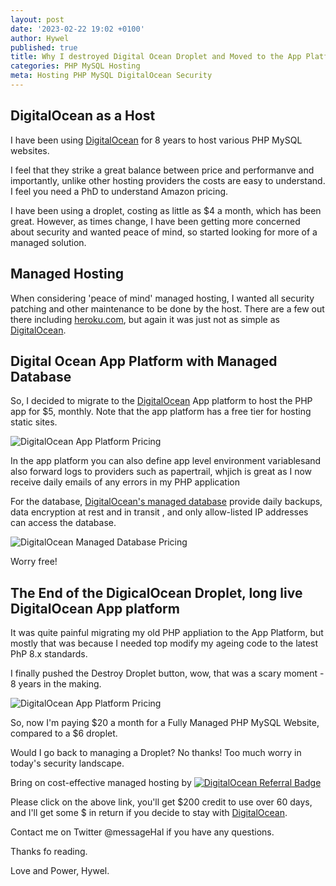 ```yaml
---
layout: post
date: '2023-02-22 19:02 +0100'
author: Hywel
published: true
title: Why I destroyed Digital Ocean Droplet and Moved to the App Platform PHP MySQL Worry Free Cost Effective Managed Hosting
categories: PHP MySQL Hosting
meta: Hosting PHP MySQL DigitalOcean Security
---
```


## DigitalOcean as a Host
I have been using [DigitalOcean](https://m.do.co/c/92e12787bf7a) for 8 years to host various PHP MySQL websites.

I feel that they strike a great balance between price and performanve and importantly, unlike other hosting providers the costs are easy to understand.  I feel you need a PhD to understand Amazon pricing.

I have been using a droplet, costing as little as $4 a month, which has been great.  However, as times change, I have been getting more concerned about security and wanted peace of mind, so started looking for more of a managed solution.

##  Managed Hosting
When considering 'peace of mind' managed hosting, I wanted all security patching and other maintenance to be done by the host.  There are a few out there including [heroku.com](https://www.heroku.com/pricing), but again it was just not as simple as [DigitalOcean](https://m.do.co/c/92e12787bf7a).


## Digital Ocean App Platform with Managed Database
So, I decided to migrate to the [DigitalOcean](https://m.do.co/c/92e12787bf7a) App platform to host the PHP app for $5, monthly. Note that the app platform has a free tier for hosting static sites.

![DigitalOcean App Platform Pricing]({{site.baseurl}}/assets/2023/digitalocean-app-platform-pricing.png)

In the app platform you can also define app level environment variablesand also forward logs to providers such as papertrail, whjich is great as I now receive daily emails of any errors in my PHP application

For the database, [DigitalOcean's managed database]( https://www.digitalocean.com/blog/just-how-managed-are-digitaloceans-managed-databases) provide daily backups,  data encryption at rest and in transit , and only allow-listed IP addresses can access the database.

![DigitalOcean Managed Database Pricing]({{site.baseurl}}/assets/2023/digitalocean-managed-database-pricing.png)

Worry free!

##  The End of the DigicalOcean Droplet, long live DigitalOcean App platform

It was quite painful migrating my old PHP appliation to the App Platform, but mostly that was because I needed top modify my ageing code to the latest PhP 8.x standards.

I finally pushed the Destroy Droplet button, wow, that was a scary moment - 8 years in the making.

![DigitalOcean App Platform Pricing]({{site.baseurl}}/assets/2023/digitalocean-destroy-droplet.png)

So, now I'm paying $20 a month for a Fully Managed PHP MySQL Website, compared to a $6 droplet.

Would I go back to managing a Droplet? No thanks! Too much worry in today's security landscape.  

Bring on cost-effective managed hosting by [![DigitalOcean Referral Badge](https://web-platforms.sfo2.digitaloceanspaces.com/WWW/Badge%203.svg)](https://www.digitalocean.com/?refcode=92e12787bf7a&utm_campaign=Referral_Invite&utm_medium=Referral_Program&utm_source=badge)

Please click on the above link, you'll get $200 credit to use over 60 days, and I'll get some $ in return if you decide to stay with [DigitalOcean](https://m.do.co/c/92e12787bf7a).

Contact me on Twitter @messageHal if you have any questions. 

Thanks fo reading.

Love and Power,
Hywel.